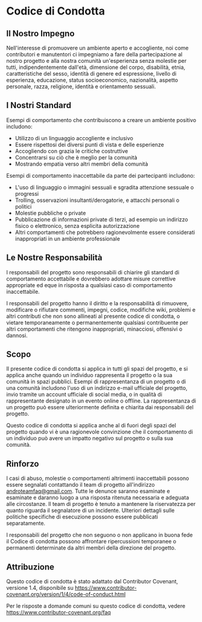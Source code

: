 # Codice di Condotta

## Il Nostro Impegno

Nell'interesse di promuovere un ambiente aperto e accogliente, noi come contributori e manutentori ci impegniamo a fare della partecipazione al nostro progetto e alla nostra comunità un'esperienza senza molestie per tutti, indipendentemente dall'età, dimensione del corpo, disabilità, etnia, caratteristiche del sesso, identità di genere ed espressione, livello di esperienza, educazione, status socioeconomico, nazionalità, aspetto personale, razza, religione, identità e orientamento sessuali.

## I Nostri Standard

Esempi di comportamento che contribuiscono a creare un ambiente positivo includono:

  - Utilizzo di un linguaggio accogliente e inclusivo
  - Essere rispettosi dei diversi punti di vista e delle esperienze
  - Accogliendo con grazia le critiche costruttive
  - Concentrarsi su ciò che è meglio per la comunità
  - Mostrando empatia verso altri membri della comunità

Esempi di comportamento inaccettabile da parte dei partecipanti includono:

  - L'uso di linguaggio o immagini sessuali e sgradita attenzione sessuale o progressi
  - Trolling, osservazioni insultanti/derogatorie, e attacchi personali o politici
  - Molestie pubbliche o private
  - Pubblicazione di informazioni private di terzi, ad esempio un indirizzo fisico o elettronico, senza esplicita autorizzazione
  - Altri comportamenti che potrebbero ragionevolmente essere considerati inappropriati in un ambiente professionale

## Le Nostre Responsabilità

I responsabili del progetto sono responsabili di chiarire gli standard di comportamento accettabile e dovrebbero adottare misure correttive appropriate ed eque in risposta a qualsiasi caso di comportamento inaccettabile.

I responsabili del progetto hanno il diritto e la responsabilità di rimuovere, modificare o rifiutare commenti, impegni, codice, modifiche wiki, problemi e altri contributi che non sono allineati al presente codice di condotta, o vietare temporaneamente o permanentemente qualsiasi contribuente per altri comportamenti che ritengono inappropriati, minacciosi, offensivi o dannosi.

## Scopo

Il presente codice di condotta si applica in tutti gli spazi del progetto, e si applica anche quando un individuo rappresenta il progetto o la sua comunità in spazi pubblici. Esempi di rappresentanza di un progetto o di una comunità includono l'uso di un indirizzo e-mail ufficiale del progetto, invio tramite un account ufficiale di social media, o in qualità di rappresentante designato in un evento online o offline. La rappresentanza di un progetto può essere ulteriormente definita e chiarita dai responsabili del progetto.

Questo codice di condotta si applica anche al di fuori degli spazi del progetto quando vi è una ragionevole convinzione che il comportamento di un individuo può avere un impatto negativo sul progetto o sulla sua comunità.

## Rinforzo

I casi di abuso, molestie o comportamenti altrimenti inaccettabili possono essere segnalati contattando il team di progetto all'indirizzo androteamfaq@gmail.com. Tutte le denunce saranno esaminate e esaminate e daranno luogo a una risposta ritenuta necessaria e adeguata alle circostanze. Il team di progetto è tenuto a mantenere la riservatezza per quanto riguarda il segnalatore di un incidente. Ulteriori dettagli sulle politiche specifiche di esecuzione possono essere pubblicati separatamente.

I responsabili del progetto che non seguono o non applicano in buona fede il Codice di condotta possono affrontare ripercussioni temporanee o permanenti determinate da altri membri della direzione del progetto.

## Attribuzione

Questo codice di condotta è stato adattato dal Contributor Covenant, versione 1.4, disponibile su https://www.contributor-covenant.org/version/1/4/code-of-conduct.html

Per le risposte a domande comuni su questo codice di condotta, vedere https://www.contributor-covenant.org/faq